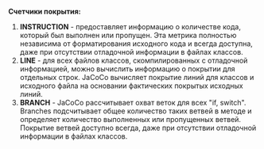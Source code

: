 
**Счетчики покрытия:**

1. **INSTRUCTION** - предоставляет информацию о количестве кода, который был выполнен или пропущен.
Эта метрика полностью независима от форматирования исходного кода и всегда доступна, даже при отсутствии отладочной информации в файлах классов.
2. **LINE** - для всех файлов классов, скомпилированных с отладочной информацией, можно вычислить информацию о покрытии для отдельных строк. JaCoCo вычисляет покрытие линий для классов и исходного файла на основании фактических покрытых исходных линий.
3. **BRANCH** - JaCoCo рассчитывает охват веток для всех "if, switch". Branches подсчитывает общее количество таких ветвей в методе и определяет количество выполненных или пропущенных ветвей. Покрытие ветвей доступно всегда, даже при отсутствии отладочной информации в файлах классов.
